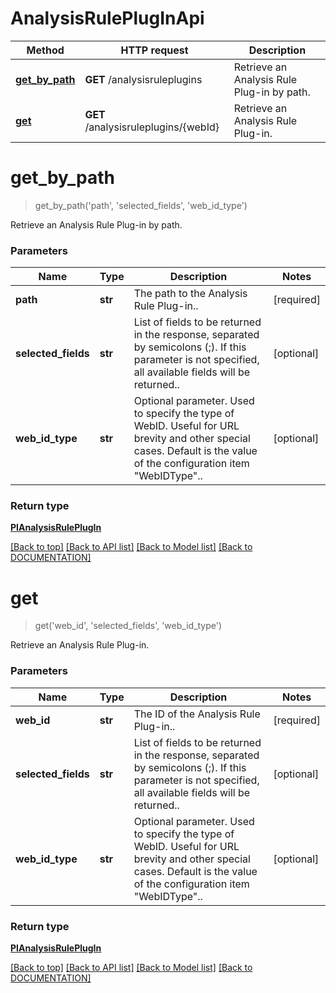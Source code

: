 # AnalysisRulePlugInApi

Method | HTTP request | Description
------------ | ------------- | -------------
[**get_by_path**](AnalysisRulePlugInApi.md#getbypath) | **GET** /analysisruleplugins | Retrieve an Analysis Rule Plug-in by path.
[**get**](AnalysisRulePlugInApi.md#get) | **GET** /analysisruleplugins/{webId} | Retrieve an Analysis Rule Plug-in.


# **get_by_path**
> get_by_path('path', 'selected_fields', 'web_id_type')

Retrieve an Analysis Rule Plug-in by path.

### Parameters

Name | Type | Description | Notes
------------- | ------------- | ------------- | -------------
 **path** | **str**| The path to the Analysis Rule Plug-in.. | [required]
 **selected_fields** | **str**| List of fields to be returned in the response, separated by semicolons (;). If this parameter is not specified, all available fields will be returned.. | [optional]
 **web_id_type** | **str**| Optional parameter. Used to specify the type of WebID. Useful for URL brevity and other special cases. Default is the value of the configuration item "WebIDType".. | [optional]


### Return type

[**PIAnalysisRulePlugIn**](../models/PIAnalysisRulePlugIn.md)

[[Back to top]](#) [[Back to API list]](../../DOCUMENTATION.md#documentation-for-api-endpoints) [[Back to Model list]](../../DOCUMENTATION.md#documentation-for-models) [[Back to DOCUMENTATION]](../../DOCUMENTATION.md)

# **get**
> get('web_id', 'selected_fields', 'web_id_type')

Retrieve an Analysis Rule Plug-in.

### Parameters

Name | Type | Description | Notes
------------- | ------------- | ------------- | -------------
 **web_id** | **str**| The ID of the Analysis Rule Plug-in.. | [required]
 **selected_fields** | **str**| List of fields to be returned in the response, separated by semicolons (;). If this parameter is not specified, all available fields will be returned.. | [optional]
 **web_id_type** | **str**| Optional parameter. Used to specify the type of WebID. Useful for URL brevity and other special cases. Default is the value of the configuration item "WebIDType".. | [optional]


### Return type

[**PIAnalysisRulePlugIn**](../models/PIAnalysisRulePlugIn.md)

[[Back to top]](#) [[Back to API list]](../../DOCUMENTATION.md#documentation-for-api-endpoints) [[Back to Model list]](../../DOCUMENTATION.md#documentation-for-models) [[Back to DOCUMENTATION]](../../DOCUMENTATION.md)

